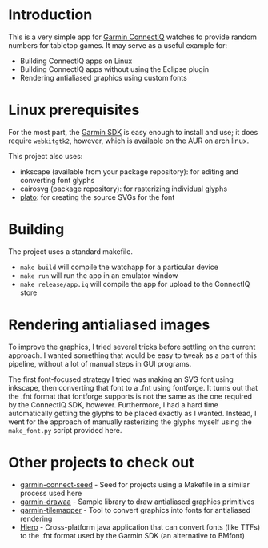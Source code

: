
# Introduction

This is a very simple app for [Garmin
ConnectIQ](https://developer.garmin.com/connect-iq/overview/) watches
to provide random numbers for tabletop games. It may serve as a useful
example for:

- Building ConnectIQ apps on Linux
- Building ConnectIQ apps without using the Eclipse plugin
- Rendering antialiased graphics using custom fonts

# Linux prerequisites

For the most part, the [Garmin
SDK](https://developer.garmin.com/connect-iq/sdk/) is easy enough to
install and use; it does require `webkitgtk2`, however, which is
available on the AUR on arch linux.

This project also uses:

- inkscape (available from your package repository): for editing and converting font glyphs
- cairosvg (package repository): for rasterizing individual glyphs
- [plato](https://github.com/glotzerlab/plato): for creating the source SVGs for the font

# Building

The project uses a standard makefile.

- `make build` will compile the watchapp for a particular device
- `make run` will run the app in an emulator window
- `make release/app.iq` will compile the app for upload to the ConnectIQ store

# Rendering antialiased images

To improve the graphics, I tried several tricks before settling on the
current approach. I wanted something that would be easy to tweak as a
part of this pipeline, without a lot of manual steps in GUI programs.

The first font-focused strategy I tried was making an SVG font using
inkscape, then converting that font to a .fnt using fontforge. It
turns out that the .fnt format that fontforge supports is not the same
as the one required by the ConnectIQ SDK, however. Furthermore, I had
a hard time automatically getting the glyphs to be placed exactly as I
wanted. Instead, I went for the approach of manually rasterizing the
glyphs myself using the `make_font.py` script provided here.

# Other projects to check out

- [garmin-connect-seed](https://github.com/danielsiwiec/garmin-connect-seed) - Seed for projects using a Makefile in a similar process used here
- [garmin-drawaa](https://github.com/sunpazed/garmin-drawaa) - Sample library to draw antialiased graphics primitives
- [garmin-tilemapper](https://github.com/sunpazed/garmin-tilemapper) - Tool to convert graphics into fonts for antialiased rendering
- [Hiero](https://github.com/libgdx/libgdx/wiki/Hiero) - Cross-platform java application that can convert fonts (like TTFs) to the .fnt format used by the Garmin SDK (an alternative to BMfont)
